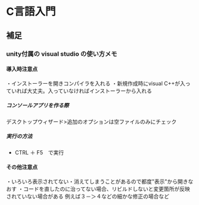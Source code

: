 # C言語入門


## 補足
### unity付属の visual studio の使い方メモ

#### 導入時注意点
・インストーラーを開きコンパイラを入れる
・新規作成時にvisual C++が入っていれば大丈夫。入っていなければインストーラーから入れる

##### コンソールアプリを作る際
デスクトップウィザード>追加のオプションは空ファイルのみにチェック
##### 実行の方法
+ CTRL ＋ F5　で実行


#### その他注意点
・いろいろ表示されてない・消えてしまうことがあるので都度"表示"から開きなおす
・コードを直したのに治ってない場合、リビルドしないと変更箇所が反映されていない場合がある
例えば３－＞４などの細かな修正の場合など
